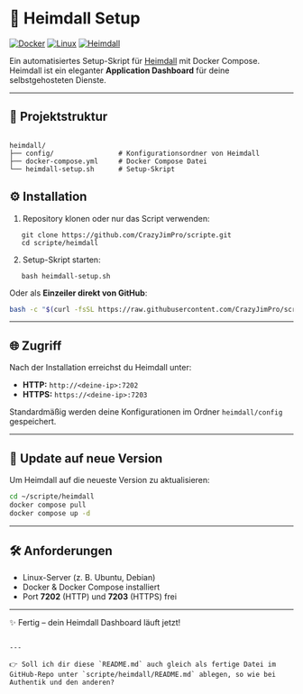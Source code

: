 # 🚀 Heimdall Setup

[![Docker](https://img.shields.io/badge/Docker-✔-blue)](https://www.docker.com/)
[![Linux](https://img.shields.io/badge/Linux-✔-yellow)](https://www.kernel.org/)
[![Heimdall](https://img.shields.io/badge/Heimdall-✔-green)](https://github.com/linuxserver/Heimdall)

Ein automatisiertes Setup-Skript für [Heimdall](https://github.com/linuxserver/Heimdall) mit Docker Compose.  
Heimdall ist ein eleganter **Application Dashboard** für deine selbstgehosteten Dienste.

---

## 📂 Projektstruktur

```

heimdall/
├── config/                # Konfigurationsordner von Heimdall
├── docker-compose.yml     # Docker Compose Datei
└── heimdall-setup.sh      # Setup-Skript
````


## ⚙️ Installation

1. Repository klonen oder nur das Script verwenden:
```
   git clone https://github.com/CrazyJimPro/scripte.git
   cd scripte/heimdall
````

2. Setup-Skript starten:

```
   bash heimdall-setup.sh
```

   Oder als **Einzeiler direkt von GitHub**:

   ```bash
   bash -c "$(curl -fsSL https://raw.githubusercontent.com/CrazyJimPro/scripte/main/heimdall/heimdall-setup.sh)"
   ```

---

## 🌐 Zugriff

Nach der Installation erreichst du Heimdall unter:

* **HTTP:** `http://<deine-ip>:7202`
* **HTTPS:** `https://<deine-ip>:7203`

Standardmäßig werden deine Konfigurationen im Ordner
`heimdall/config` gespeichert.

---

## 🔄 Update auf neue Version

Um Heimdall auf die neueste Version zu aktualisieren:

```bash
cd ~/scripte/heimdall
docker compose pull
docker compose up -d
```

---

## 🛠️ Anforderungen

* Linux-Server (z. B. Ubuntu, Debian)
* Docker & Docker Compose installiert
* Port **7202** (HTTP) und **7203** (HTTPS) frei

---

✨ Fertig – dein Heimdall Dashboard läuft jetzt!

```

---

👉 Soll ich dir diese `README.md` auch gleich als fertige Datei im GitHub-Repo unter `scripte/heimdall/README.md` ablegen, so wie bei Authentik und den anderen?
```
